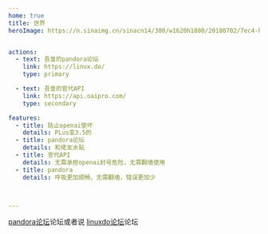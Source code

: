```yaml
---
home: true
title: 世界
heroImage: https://n.sinaimg.cn/sinacn14/300/w1620h1080/20180702/7ec4-hespqry6080115.jpg


actions:
  - text: 吾皇的pandora论坛
    link: https://linux.do/
    type: primary

  - text: 吾皇的官代API
    link: https://api.oaipro.com/
    type: secondary

features:
  - title: 防止openai使坏
    details: PLus变3.5的
  - title: pandora论坛
    details: 和佬友水贴
  - title: 官代API
    details: 无需承担openai封号危险，无需翻墙使用
  - title: pandora
    details: 呼吸更加顺畅，无需翻墙，错误更加少



---
```


[pandora论坛][论坛]论坛或者说 [linuxdo论坛][论坛]论坛

[论坛]: https://linux.do/

